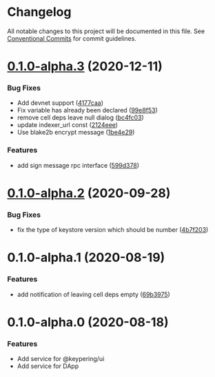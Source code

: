 # Changelog

All notable changes to this project will be documented in this file.
See [Conventional Commits](https://conventionalcommits.org) for commit guidelines.

# [0.1.0-alpha.3](https://github.com/nervosnetwork/keypering/compare/v0.1.0-alpha.2...v0.1.0-alpha.3) (2020-12-11)


### Bug Fixes

* Add devnet support ([4177caa](https://github.com/nervosnetwork/keypering/commit/4177caa7bdde7fc5cc46324b6c1346538ec70eb8))
* Fix variable has already been declared ([99e8f53](https://github.com/nervosnetwork/keypering/commit/99e8f53c27ca3dfb185d20237983cf4ec248f671))
* remove cell deps leave null dialog ([bc4fc03](https://github.com/nervosnetwork/keypering/commit/bc4fc033855f98448f89b7ec8d257143f14fb165))
* update indexer_url const ([2124eee](https://github.com/nervosnetwork/keypering/commit/2124eee577c5a4562ceed05390bcd80edd91df7f))
* Use blake2b encrypt message ([1be4e29](https://github.com/nervosnetwork/keypering/commit/1be4e29e872a89d6782c702fcbb93ada45909077))


### Features

* add sign message rpc interface ([599d378](https://github.com/nervosnetwork/keypering/commit/599d378eec67c97475b8b31eba571139b43dc8b8))





# [0.1.0-alpha.2](https://github.com/nervosnetwork/keypering/compare/v0.1.0-alpha.1...v0.1.0-alpha.2) (2020-09-28)


### Bug Fixes

* fix the type of keystore version which should be number ([4b7f203](https://github.com/nervosnetwork/keypering/commit/4b7f203628684c34fda066153e7d490616c36c48))





# 0.1.0-alpha.1 (2020-08-19)


### Features

* add notification of leaving cell deps empty ([69b3975](https://github.com/nervosnetwork/keypering/commit/69b3975df1a00a1cbdffca871d57717c2df3ab9c))





# 0.1.0-alpha.0 (2020-08-18)


### Features

* Add service for @keypering/ui
* Add service for DApp
